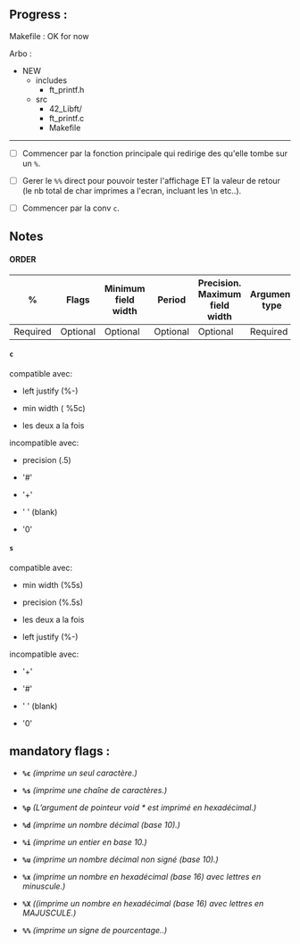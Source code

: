 ## Progress : ##

Makefile : OK for now

Arbo :
- NEW
	- includes
		- ft_printf.h
	- src
		- 42_Libft/
		- ft_printf.c
		- Makefile

------

 - [ ] Commencer par la fonction principale qui redirige des qu'elle tombe sur un `%`.

 - [ ] Gerer le `%%` direct pour pouvoir tester l'affichage ET la valeur de retour (le nb total de char imprimes a l'ecran, incluant les \n etc..).

 - [ ] Commencer par la conv `c`.

## Notes ##

  

#### ORDER ####

  

| % | Flags | Minimum field width | Period | Precision. Maximum field width | Argument type |
|--|--|--|--|--|--|
| Required | Optional | Optional | Optional | Optional | Required |

  

####  `c`  ####

compatible avec:

- left justify (%-)

- min width ( %5c)

- les deux a la fois

incompatible avec:

- precision (.5)

- '#'

- '+'

- ' ' (blank)

- '0'

  

####  `s`  ####

compatible avec:

- min width (%5s)

- precision (%.5s)

- les deux a la fois

- left justify (%-)

  

incompatible avec:

- '+'

- '#'

- ' ' (blank)

- '0'

  
  
  
  
  

## mandatory flags :

- **`%c`** *(imprime un seul caractère.)*

- **`%s`** *(imprime une chaîne de caractères.)*

- **`%p`** *(L’argument de pointeur void \* est imprimé en hexadécimal.)*

- **`%d`** *(imprime un nombre décimal (base 10).)*

- **`%i`** *(imprime un entier en base 10.)*

- **`%u`** *(imprime un nombre décimal non signé (base 10).)*

- **`%x`** *(imprime un nombre en hexadécimal (base 16) avec lettres en minuscule.)*

- **`%X`** *((imprime un nombre en hexadécimal (base 16) avec lettres en MAJUSCULE.)*

- **`%%`** *(imprime un signe de pourcentage..)*